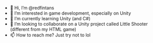 - 👋 Hi, I’m @redfintans
- 👀 I’m interested in game development, especially on Unity
- 🌱 I’m currently learning Unity (and C#)
- 💞️ I’m looking to collaborate on a Unity project called Little Shooter (different from my HTML game)
- 📫 How to reach me? Just try not to lol

<!---
redfintans/redfintans is a ✨ special ✨ repository because its `README.md` (this file) appears on your GitHub profile.
You can click the Preview link to take a look at your changes.
--->
